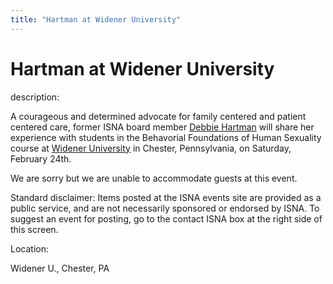 ```yaml
---
title: "Hartman at Widener University"
---
```


# Hartman at Widener University

  
description:  
  


A courageous and determined advocate for family centered and patient centered care, former ISNA board member [Debbie Hartman][1] will share her experience with students in the Behavorial Foundations of Human Sexuality course at [Widener University][2] in Chester, Pennsylvania, on Saturday, February 24th.

  
  


We are sorry but we are unable to accommodate guests at this event.

  
  


Standard disclaimer: Items posted at the ISNA events site are provided as a public service, and are not necessarily sponsored or endorsed by ISNA. To suggest an event for posting, go to the contact ISNA box at the right side of this screen.

  


  


  
Location:  
  
Widener U., Chester, PA

 [1]: /about/hartman
 [2]: http://www.widener.edu/about/default.asp